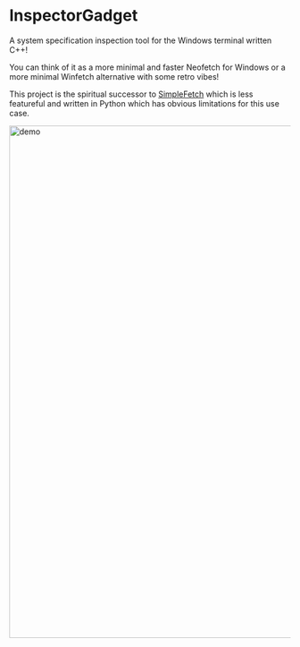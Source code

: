# InspectorGadget

A system specification inspection tool for the Windows terminal written C++!

You can think of it as a more minimal and faster Neofetch for Windows or a more minimal Winfetch alternative with some retro vibes!

This project is the spiritual successor to [SimpleFetch](https://github.com/V0idMatr1x/SimpleFetch) which is less featureful and written in Python which has obvious limitations for this use case.

<img width="916" alt="demo" src="https://user-images.githubusercontent.com/88049272/216810227-1071b52f-f8ca-46c0-8e10-8d18920bd5e0.png">
